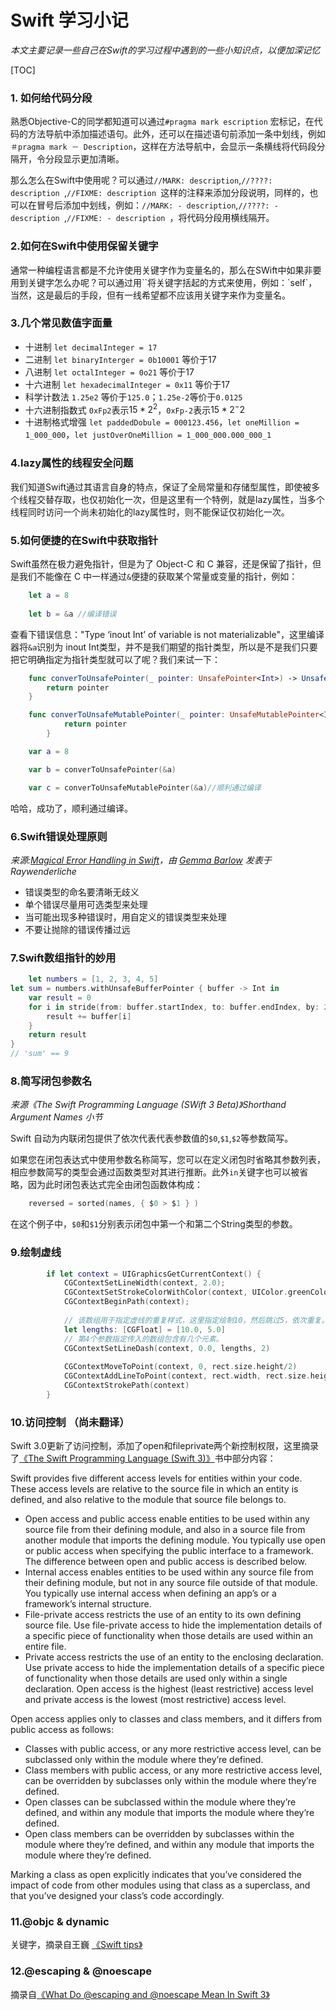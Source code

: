 # Swift 学习小记
*本文主要记录一些自己在Swift的学习过程中遇到的一些小知识点，以便加深记忆*

[TOC]

### 1. 如何给代码分段
熟悉Objective-C的同学都知道可以通过`#pragma mark escription` 宏标记，在代码的方法导航中添加描述语句。此外，还可以在描述语句前添加一条中划线，例如`＃pragma mark － Description`，这样在方法导航中，会显示一条横线将代码段分隔开，令分段显示更加清晰。

那么怎么在Swift中使用呢？可以通过`//MARK: description`,`//????: description `,`//FIXME: description `这样的注释来添加分段说明，同样的，也可以在冒号后添加中划线，例如：`//MARK: - description`,`//????: - description `,`//FIXME: - description `，将代码分段用横线隔开。

### 2.如何在Swift中使用保留关键字
通常一种编程语言都是不允许使用关键字作为变量名的，那么在SWift中如果非要用到关键字怎么办呢？可以通过用\`\`将关键字括起的方式来使用，例如：\`self\`，当然，这是最后的手段，但有一线希望都不应该用关键字来作为变量名。

### 3.几个常见数值字面量
- 十进制 `let decimalInteger = 17` 
- 二进制 `let binaryInterger = 0b10001` 等价于17
- 八进制 `let octalInteger = 0o21` 等价于17
- 十六进制 `let hexadecimalInteger = 0x11` 等价于17
- 科学计数法 `1.25e2` 等价于`125.0`；`1.25e-2`等价于`0.0125`
- 十六进制指数式 `0xFp2`表示$15 * 2^2$，`0xFp-2`表示$15 * 2^-2$
- 十进制格式增强 `let paddedDobule = 000123.456`，`let oneMillion = 1_000_000`，`let justOverOneMillion = 1_000_000.000_000_1`

### 4.lazy属性的线程安全问题
我们知道Swift通过其语言自身的特点，保证了全局常量和存储型属性，即使被多个线程交替存取，也仅初始化一次，但是这里有一个特例，就是lazy属性，当多个线程同时访问一个尚未初始化的lazy属性时，则不能保证仅初始化一次。

### 5.如何便捷的在Swift中获取指针
Swift虽然在极力避免指针，但是为了 Object-C 和 C 兼容，还是保留了指针，但是我们不能像在 C 中一样通过`&`便捷的获取某个常量或变量的指针，例如：

``` Swift
	let a = 8
	
	let b = &a //编译错误

```
查看下错误信息："Type ‘inout Int’ of variable is not materializable"，这里编译器将`&a`识别为 inout Int类型，并不是我们期望的指针类型，所以是不是我们只要把它明确指定为指针类型就可以了呢？我们来试一下：

``` Swift
	func converToUnsafePointer(_ pointer: UnsafePointer<Int>) -> UnsafePointer<Int> {
    	return pointer
	}

	func converToUnsafeMutablePointer(_ pointer: UnsafeMutablePointer<Int>) -> UnsafeMutablePointer<Int> {
    		return pointer
		}

	var a = 8

	var b = converToUnsafePointer(&a)

	var c = converToUnsafeMutablePointer(&a)//顺利通过编译
```
哈哈，成功了，顺利通过编译。

### 6.Swift错误处理原则
*来源:[Magical Error Handling in Swift](https://www.raywenderlich.com/130197/magical-error-handling-swift)，由  [Gemma Barlow](https://www.raywenderlich.com/u/gemmakbarlow) 发表于Raywenderliche*

- 错误类型的命名要清晰无歧义
- 单个错误尽量用可选类型来处理
- 当可能出现多种错误时，用自定义的错误类型来处理
- 不要让抛除的错误传播过远

### 7.Swift数组指针的妙用

``` Swift
	let numbers = [1, 2, 3, 4, 5]
let sum = numbers.withUnsafeBufferPointer { buffer -> Int in
    var result = 0
    for i in stride(from: buffer.startIndex, to: buffer.endIndex, by: 2) {
        result += buffer[i]
    }
    return result
}
// 'sum' == 9
```

### 8.简写闭包参数名
*来源《The Swift Programming Language (SWift 3 Beta)》Shorthand Argument Names 小节*

Swift 自动为内联闭包提供了依次代表代表参数值的`$0`,`$1`,`$2`等参数简写。

如果您在闭包表达式中使用参数名称简写，您可以在定义闭包时省略其参数列表，相应参数简写的类型会通过函数类型对其进行推断。此外`in`关键字也可以被省略，因为此时闭包表达式完全由闭包函数体构成：

``` Swift
	reversed = sorted(names, { $0 > $1 } )

```
在这个例子中，`$0`和`$1`分别表示闭包中第一个和第二个String类型的参数。

### 9.绘制虚线

```Swift
		if let context = UIGraphicsGetCurrentContext() {
            CGContextSetLineWidth(context, 2.0);
            CGContextSetStrokeColorWithColor(context, UIColor.greenColor().CGColor);
            CGContextBeginPath(context);
            
            // 该数组用于指定虚线的重复样式，这里指定绘制10，然后跳过5，依次重复。
            let lengths: [CGFloat] = [10.0, 5.0]
            // 第4个参数指定传入的数组包含有几个元素。
            CGContextSetLineDash(context, 0.0, lengths, 2)
            
            CGContextMoveToPoint(context, 0, rect.size.height/2)
            CGContextAddLineToPoint(context, rect.width, rect.size.height/2)
            CGContextStrokePath(context)
        }
```

### 10.访问控制 （尚未翻译）
Swift 3.0更新了访问控制，添加了open和fileprivate两个新控制权限，这里摘录了[《The Swift Programming Language (Swift 3)》](https://developer.apple.com/library/content/documentation/Swift/Conceptual/Swift_Programming_Language/AccessControl.html#//apple_ref/doc/uid/TP40014097-CH41-ID3)书中部分内容：

Swift provides five different access levels for entities within your code. These access levels are relative to the source file in which an entity is defined, and also relative to the module that source file belongs to.

- Open access and public access enable entities to be used within any source file from their defining module, and also in a source file from another module that imports the defining module. You typically use open or public access when specifying the public interface to a framework. The difference between open and public access is described below.
- Internal access enables entities to be used within any source file from their defining module, but not in any source file outside of that module. You typically use internal access when defining an app’s or a framework’s internal structure.
- File-private access restricts the use of an entity to its own defining source file. Use file-private access to hide the implementation details of a specific piece of functionality when those details are used within an entire file.
- Private access restricts the use of an entity to the enclosing declaration. Use private access to hide the implementation details of a specific piece of functionality when those details are used only within a single declaration.
Open access is the highest (least restrictive) access level and private access is the lowest (most restrictive) access level.

Open access applies only to classes and class members, and it differs from public access as follows:

- Classes with public access, or any more restrictive access level, can be subclassed only within the module where they’re defined.
- Class members with public access, or any more restrictive access level, can be overridden by subclasses only within the module where they’re defined.
- Open classes can be subclassed within the module where they’re defined, and within any module that imports the module where they’re defined.
- Open class members can be overridden by subclasses within the module where they’re defined, and within any module that imports the module where they’re defined.

Marking a class as open explicitly indicates that you’ve considered the impact of code from other modules using that class as a superclass, and that you’ve designed your class’s code accordingly.

### 11.@objc & dynamic
关键字，摘录自王巍 [《Swift tips》](http://swifter.tips/objc-dynamic/)

### 12.@escaping & @noescape
摘录自[《What Do @escaping and @noescape Mean In Swift 3》](https://cocoacasts.com/what-do-escaping-and-noescaping-mean-in-swift-3/)